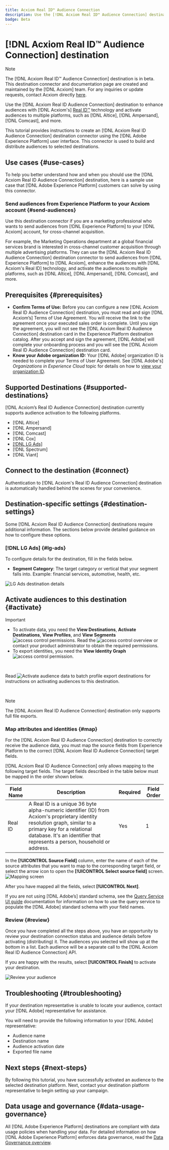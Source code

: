 ```yaml
---
title: Acxiom Real ID™ Audience Connection
description: Use the [!DNL Acxiom Real ID™ Audience Connection] destination to enhance audiences with [!DNL Acxiom's Real ID] technology and activate audiences to multiple platforms, such as [!DNL Altice], [!DNL Ampersand], [!DNL Comcast], and more.
badge: Beta
---
```

# [!DNL Acxiom Real ID™ Audience Connection] destination 

>[!NOTE]
>
>The [!DNL Acxiom Real ID™ Audience Connection] destination is in beta. This destination connector and documentation page are created and maintained by the [!DNL Acxiom] team. For any inquiries or update requests, contact Acxiom directly [here](mailto:acxiom-adobe-help@acxiom.com).

Use the [!DNL Acxiom Real ID Audience Connection] destination to enhance audiences with [!DNL Acxiom's] [Real ID™](https://www.acxiom.com/real-id/real-id/) technology and activate audiences to multiple platforms, such as [!DNL Altice], [!DNL Ampersand], [!DNL Comcast], and more.

This tutorial provides instructions to create an [!DNL Acxiom Real ID Audience Connection] destination connector using the [!DNL Adobe Experience Platform] user interface. This connector is used to build and distribute audiences to selected destinations.

## Use cases {#use-cases}

To help you better understand how and when you should use the [!DNL Acxiom Real ID Audience Connection] destination, here is a sample use case that [!DNL Adobe Experience Platform] customers can solve by using this connector.

### Send audiences from Experience Platform to your Acxiom account {#send-audiences}

Use this destination connector if you are a marketing professional who wants to send audiences from [!DNL Experience Platform] to your [!DNL Acxiom] account, for cross-channel acquisition.

For example, the Marketing Operations department at a global financial services brand is interested in cross-channel customer acquisition through multiple advertising platforms. They can use the [!DNL Acxiom Real ID Audience Connection] destination connector to send audiences from [!DNL Experience Platform] to [!DNL Acxiom], enhance the audiences with [!DNL Acxiom's Real ID] technology, and activate the audiences to multiple platforms, such as [!DNL Altice], [!DNL Ampersand], [!DNL Comcast], and more.


## Prerequisites {#prerequisites}
- **Confirm Terms of Use:** Before you can configure a new [!DNL Acxiom Real ID Audience Connection] destination, you must read and sign [!DNL Acxiom’s] Terms of Use Agreement. You will receive the link to the agreement once your executed sales order is complete. Until you sign the agreement, you will not see the [!DNL Acxiom Real ID Audience Connection] destination card in the Experience Platform destination catalog. After you accept and sign the agreement, [!DNL Adobe] will complete your onboarding process and you will see the [!DNL Acxiom Real ID Audience Connection] destination card.
- **Know your Adobe organization ID:** Your [!DNL Adobe] organization ID is needed to complete your Terms of User Agreement. See [!DNL Adobe's] *Organizations in Experience Cloud* topic for details on how to [view your organization ID](https://experienceleague.adobe.com/en/docs/core-services/interface/administration/organizations#concept_EA8AEE5B02CF46ACBDAD6A8508646255).


## Supported Destinations {#supported-destinations}

[!DNL Acxiom’s Real ID Audience Connection] destination currently supports audience activation to the following platforms.<br> 
	
- [!DNL Altice]
- [!DNL Ampersand]
- [!DNL Comcast]
- [!DNL Cox]
- [[!DNL LG Ads]](#lg-ads)
- [!DNL Spectrum]
- [!DNL Viant]


## Connect to the destination {#connect}
Authentication to [!DNL Acxiom's Real ID Audience Connection] destination is automatically handled behind the scenes for your convenience.


## Destination-specific settings {#destination-settings}
Some [!DNL Acxiom Real ID Audience Connection] destinations require additional information. The sections below provide detailed guidance on how to configure these options.

### [!DNL LG Ads] {#lg-ads}
To configure details for the destination, fill in the fields below.
- **Segment Category**: The target category or vertical that your segment falls into. Example: financial services, automotive, health, etc.
	
![LG Ads destination details](../../assets/catalog/advertising/acxiom-real-id-audience-connection/real_id_lg_ads_destination_details.png)


## Activate audiences to this destination {#activate} 
>[!IMPORTANT]
>
>- To activate data, you need the **View Destinations**, **Activate Destinations**, **View Profiles**, and **View Segments** ![access control permissions](https://experienceleague.adobe.com/en/docs/experience-platform/access-control/home#permissions). Read the ![access control overview](https://experienceleague.adobe.com/en/docs/experience-platform/access-control/ui/overview) or contact your product administrator to obtain the required permissions.<br>
>- To export identities, you need the **View Identity Graph** ![access control permission](https://experienceleague.adobe.com/en/docs/experience-platform/access-control/home#permissions).

<br>

Read ![Activate audience data to batch profile export destinations](https://experienceleague.adobe.com/en/docs/experience-platform/destinations/ui/activate/activate-batch-profile-destinations) for instructions on activating audiences to this destination.

<br>

>[!NOTE]
>
>The [!DNL Acxiom Real ID Audience Connection] destination only supports full file exports.


### Map attributes and identities {#map}
For the [!DNL Acxiom Real ID Audience Connection] destination to correctly receive the audience data, you must map the source fields from Experience Platform to the correct [!DNL Acxiom Real ID Audience Connection] target fields.

[!DNL Acxiom Real ID Audience Connection] only allows mapping to the following target fields. The target fields described in the table below must be mapped in the order shown below. 

| Field Name | Description|Required | Field Order |
|--------------------|------------|--------|-------------| 
|Real ID|A Real ID is a unique 36 byte alpha-numeric identifier (ID) from Acxiom's proprietary identity resolution graph, similar to a primary key for a relational database. It's an identifier that represents a person, household or address. |Yes|1|



In the **[!UICONTROL Source Field]** column, enter the name of each of the source attributes that you want to map to the corresponding target field, or select the arrow icon to open the **[!UICONTROL  Select source field]** screen.<br>
![Mapping screen](../../assets/catalog/advertising/acxiom-real-id-audience-connection/real_id_mapping_screen.png)

After you have mapped all the fields, select **[!UICONTROL Next]**.

If you are not using [!DNL Adobe’s] standard schema, see the [Query Service UI guide](../../../query-service/ui/overview.md) documentation for information on how to use the query service to populate the [!DNL Adobe] standard schema with your field names. 


### Review {#review}
Once you have completed all the steps above, you have an opportunity to review your destination connection status and audience details before activating (distributing) it. The audiences you selected will show up at the bottom in a list. Each audience will be a separate call to the [!DNL Acxiom Real ID Audience Connection] API. 

If you are happy with the results, select **[!UICONTROL Finish]** to activate your destination. 

![Review your audience](../../assets/catalog/advertising/acxiom-real-id-audience-connection/real_id_review_audience.png)



## Troubleshooting {#troubleshooting}
If your destination representative is unable to locate your audience, contact your [!DNL Adobe] representative for assistance. 

You will need to provide the following information to your [!DNL Adobe] representative:
- Audience name
- Destination name
- Audience activation date
- Exported file name


## Next steps {#next-steps}

By following this tutorial, you have successfully activated an audience to the selected destination platform. Next, contact your destination platform representative to begin setting up your campaign.

## Data usage and governance {#data-usage-governance}

All [!DNL Adobe Experience Platform] destinations are compliant with data usage policies when handling your data. For detailed information on how [!DNL Adobe Experience Platform] enforces data governance, read the [Data Governance overview](https://experienceleague.adobe.com/en/docs/experience-platform/data-governance/home).


